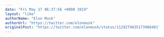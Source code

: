 ```yaml
---
date: "Fri May 17 06:37:56 +0000 2019"
layout: "like"
authorName: "Elon Musk"
authorUrl: "https://twitter.com/elonmusk"
originalPost: "https://twitter.com/elonmusk/status/1129274835173908481"
---
```

